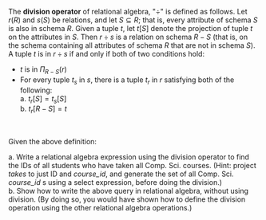 The **division operator** of relational algebra, "$\div$" is defined as follows. 
Let $r(R)$ and $s(S)$ be relations, and let $S \subseteq R$; that is, every attribute
of schema $S$ is also in schema $R$. Given a tuple $t$, let $t[S]$ denote the projection
of tuple $t$ on the attributes in $S$. Then $r \div s$ is a relation on schema $R - S$ 
(that is, on the schema containing all attributes of schema $R$ that are not in schema $S$). 
A tuple $t$ is in $r \div s$ if and only if both of two conditions hold: 
* $t$ is in $\Pi_{R-S}(r)$
* For every tuple $t_s$ in $s$, there is a tuple $t_r$ in $r$ satisfying both of the
following: <br>
    a. $t_r[S] = t_s[S]$ <br>
    b. $t_r[R - S] = t$ <br>
<br>

Given the above definition: 

a. Write a relational algebra expression using the division operator to find 
the IDs of all students who have taken all Comp. Sci. courses. (Hint: project _takes_ 
to just ID and _course_id_, and generate the set of all Comp. Sci. _course_id_ s using 
a select expression, before doing the division.)
<br> 
b. Show how to write the above query in relational algebra, without using division. 
(By doing so, you would have shown how to define the division operation using the other 
relational algebra operations.) 